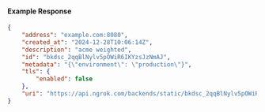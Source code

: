 <!-- Code generated for API Clients. DO NOT EDIT. -->

#### Example Response

```json
{
	"address": "example.com:8080",
	"created_at": "2024-12-28T10:06:14Z",
	"description": "acme weighted",
	"id": "bkdsc_2qqBlNylv5pOWiR6IKYzsJzNmAJ",
	"metadata": "{\"environment\": \"production\"}",
	"tls": {
		"enabled": false
	},
	"uri": "https://api.ngrok.com/backends/static/bkdsc_2qqBlNylv5pOWiR6IKYzsJzNmAJ"
}
```
